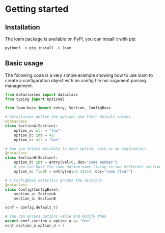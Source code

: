 Getting started
===============


Installation
------------

The loam package is available on PyPI, you can install it with pip:

```sh title="shell"
python3 -m pip install -U loam
```


Basic usage
-----------

The following code is a very simple example showing how to use loam to create a
configuration object with no config file nor argument parsing management.

```py
from dataclasses import dataclass
from typing import Optional

from loam.base import entry, Section, ConfigBase

# Dataclasses define the options and their default values.
@dataclass
class SectionA(Section):
    option_a: str = "foo"
    option_b: int = 42
    option_c: str = "bar"

# You can attach metadata to each option, such as an explanation
@dataclass
class SectionB(Section):
    option_d: int = entry(val=0, doc="some number")
    # you can have the same option name living in two different sections
    option_a: float = entry(val=3.14159, doc="some float")

# A ConfigBase dataclass groups the sections
@dataclass
class Config(ConfigBase):
    section_a: SectionA
    section_b: SectionB

conf = Config.default_()

# You can access options value and modify them
assert conf.section_a.option_a == "foo"
conf.section_b.option_d = 3
```
